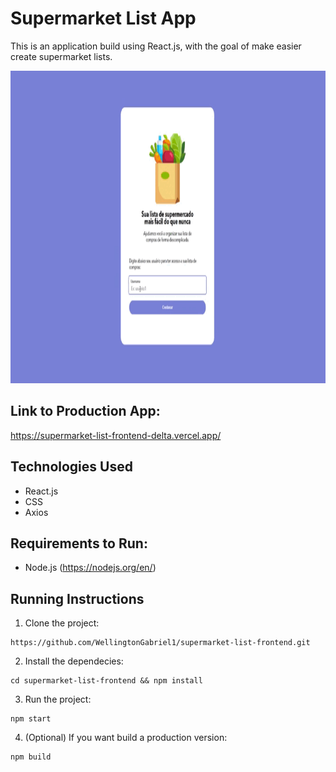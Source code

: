 # Supermarket List App

This is an application build using React.js, with the goal of make easier create supermarket lists.

<p>
 <img height="500" src="https://github.com/WellingtonGabriel1/supermarket-list-frontend/blob/master/public/images/list.gif"/>
</p>

## Link to Production App:

https://supermarket-list-frontend-delta.vercel.app/

## Technologies Used
- React.js
- CSS
- Axios

## Requirements to Run:
- Node.js (https://nodejs.org/en/)

## Running Instructions
1. Clone the project: 
```
https://github.com/WellingtonGabriel1/supermarket-list-frontend.git
```

2. Install the dependecies:
```
cd supermarket-list-frontend && npm install
```

3. Run the project:
```
npm start
```

4. (Optional) If you want build a production version:
```
npm build
```